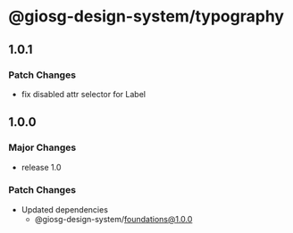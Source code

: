 # @giosg-design-system/typography

## 1.0.1

### Patch Changes

- fix disabled attr selector for Label

## 1.0.0

### Major Changes

- release 1.0

### Patch Changes

- Updated dependencies
  - @giosg-design-system/foundations@1.0.0
